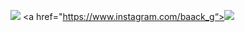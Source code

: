 <a href="https://www.instagram.com/baack_g/" target="_blank"><img src="https://img.shields.io/badge/baackg-E4405F?style=for-the-badge&logo=instagram&logoColor=#E4405F"/></a>
<a href="https://www.instagram.com/baack_g“><img src="https://img.shields.io/badge/Instagram-E4405F?style=flat-square&logo=baack_g&logoColor=white&link=https://www.instagram.com/baack_g"/></a>
